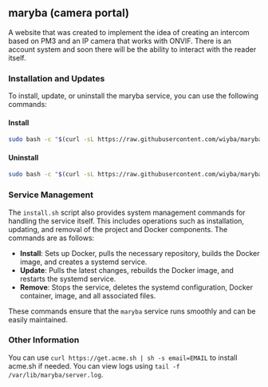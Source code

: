 ## maryba (camera portal)
A website that was created to implement the idea of creating an intercom based on PM3 and an IP camera that works with ONVIF.
There is an account system and soon there will be the ability to interact with the reader itself.

### Installation and Updates
To install, update, or uninstall the maryba service, you can use the following commands:

#### Install

```sh
sudo bash -c "$(curl -sL https://raw.githubusercontent.com/wiyba/maryba/main/setup.sh)" @ install
```

#### Uninstall
```sh
sudo bash -c "$(curl -sL https://raw.githubusercontent.com/wiyba/maryba/main/setup.sh)" @ uninstall
```

### Service Management
The `install.sh` script also provides system management commands for handling the service itself. This includes operations such as installation, updating, and removal of the project and Docker components. The commands are as follows:

- **Install**: Sets up Docker, pulls the necessary repository, builds the Docker image, and creates a systemd service.
- **Update**: Pulls the latest changes, rebuilds the Docker image, and restarts the systemd service.
- **Remove**: Stops the service, deletes the systemd configuration, Docker container, image, and all associated files.

These commands ensure that the `maryba` service runs smoothly and can be easily maintained.

### Other Information
You can use `curl https://get.acme.sh | sh -s email=EMAIL` to install acme.sh if needed. You can view logs using `tail -f /var/lib/maryba/server.log`.